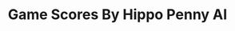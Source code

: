 ---
title: Game Scores By Hippo Penny AI
layout: scoredetail
permalink: /meta-score/earth-defense-force-6
header:
  teaser: /assets/images/earth-defense-force-6.jpg
  video:
    id: Jqs3ZN5A0E8
    provider: youtube
---